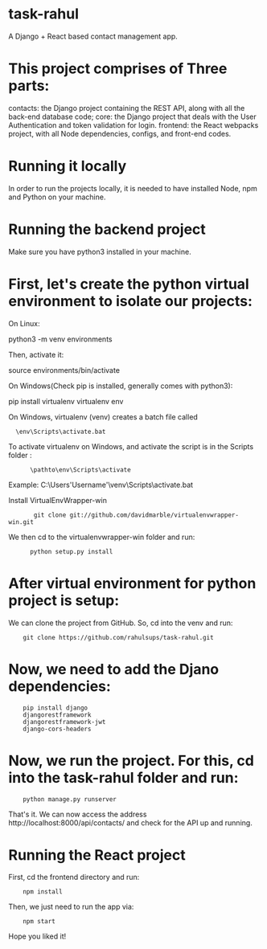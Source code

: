 # task-rahul
A Django + React based contact management app.

# This project comprises of Three parts:

contacts: the Django project containing the REST API, along with all the back-end database code;
core: the Django project that deals with the User Authentication and token validation for login.
frontend: the React webpacks project, with all Node dependencies, configs, and front-end codes.

# Running it locally
In order to run the projects locally, it is needed to have installed Node, npm and Python on your machine.

# Running the backend project
Make sure you have python3 installed in your machine.

# First, let's create the python virtual environment to isolate our projects:

On Linux:

python3 -m venv environments

Then, activate it:

source environments/bin/activate

On Windows(Check pip is installed, generally comes with python3):

pip install virtualenv
virtualenv env

   On Windows, virtualenv (venv) creates a batch file called 
      
      \env\Scripts\activate.bat

   To activate virtualenv on Windows, and activate the script is in the Scripts folder :
          
          \pathto\env\Scripts\activate
    
   Example: C:\Users\'Username'\venv\Scripts\activate.bat

   Install VirtualEnvWrapper-win
    
           git clone git://github.com/davidmarble/virtualenvwrapper-win.git
   
   We then cd to the virtualenvwrapper-win folder and run: 
          
          python setup.py install  

# After virtual environment for python project is setup:
We can clone the project from GitHub. So, cd into the venv and run:
        
        git clone https://github.com/rahulsups/task-rahul.git

# Now, we need to add the Djano dependencies:

        pip install django
        djangorestframework
        djangorestframework-jwt
        django-cors-headers

# Now, we run the project. For this, cd into the task-rahul folder and run:
        python manage.py runserver
That's it. We can now access the address http://localhost:8000/api/contacts/ and check for the API up and running.

# Running the React project
First, cd the frontend directory and run:
         
        npm install

Then, we just need to run the app via:

        npm start

Hope you liked it!
